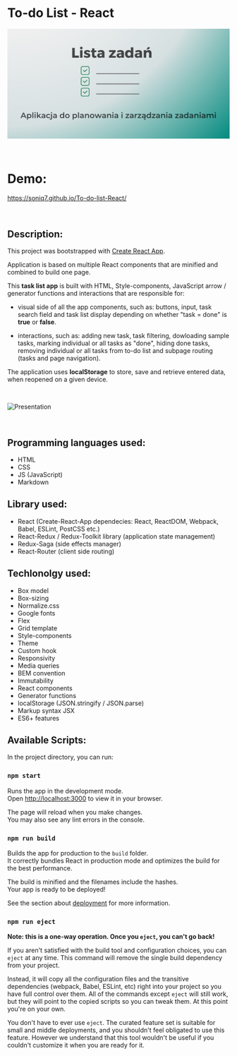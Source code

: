 # To-do List - React


![OG Image](https://github.com/Soniq7/To-do-list-React/blob/main/public/images/og-image.jpg?raw=true)

<br />

# Demo:

https://soniq7.github.io/To-do-list-React/

<br />

## Description:

This project was bootstrapped with [Create React App](https://github.com/facebook/create-react-app).

Application is based on multiple React components that are minified and combined to build one page.

This **task list app** is built with HTML, Style-components, JavaScript arrow / generator functions and interactions that are responsible for:

- visual side of all the app components, such as: buttons, input, task search field and task list display depending on whether "task = done" is **true** or **false**.

- interactions, such as: adding new task, task filtering, dowloading sample tasks, marking individual or all tasks as "done", hiding done tasks, removing individual or all tasks from to-do list and subpage routing (tasks and page navigation).


The application uses **localStorage** to store, save and retrieve entered data, when reopened on a given device.

<br />

![Presentation](https://i.postimg.cc/52d9Wq5q/presentation-React.gif)

<br />

## Programming languages used:

- HTML
- CSS
- JS (JavaScript)
- Markdown

## Library used:
- React (Create-React-App dependecies: React, ReactDOM, Webpack, Babel, ESLint, PostCSS etc.)
- React-Redux / Redux-Toolkit library (application state management)
- Redux-Saga (side effects manager)
- React-Router (client side routing)

## Techlonolgy used:

- Box model
- Box-sizing
- Normalize.css
- Google fonts 
- Flex
- Grid template
- Style-components
- Theme
- Custom hook 
- Responsivity
- Media queries
- BEM convention
- Immutability
- React components
- Generator functions
- localStorage (JSON.stringify / JSON.parse)
- Markup syntax JSX
- ES6+ features

## Available Scripts:

In the project directory, you can run:

### `npm start`

Runs the app in the development mode.\
Open [http://localhost:3000](http://localhost:3000) to view it in your browser.

The page will reload when you make changes.\
You may also see any lint errors in the console.

### `npm run build`

Builds the app for production to the `build` folder.\
It correctly bundles React in production mode and optimizes the build for the best performance.

The build is minified and the filenames include the hashes.\
Your app is ready to be deployed!

See the section about [deployment](https://facebook.github.io/create-react-app/docs/deployment) for more information.

### `npm run eject`

**Note: this is a one-way operation. Once you `eject`, you can't go back!**

If you aren't satisfied with the build tool and configuration choices, you can `eject` at any time. This command will remove the single build dependency from your project.

Instead, it will copy all the configuration files and the transitive dependencies (webpack, Babel, ESLint, etc) right into your project so you have full control over them. All of the commands except `eject` will still work, but they will point to the copied scripts so you can tweak them. At this point you're on your own.

You don't have to ever use `eject`. The curated feature set is suitable for small and middle deployments, and you shouldn't feel obligated to use this feature. However we understand that this tool wouldn't be useful if you couldn't customize it when you are ready for it.
